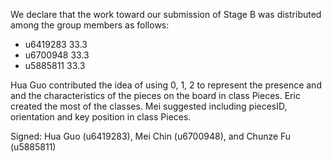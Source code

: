 We declare that the work toward our submission of Stage B was distributed among the group members as follows:

* u6419283 33.3
* u6700948 33.3
* u5885811 33.3

Hua Guo contributed the idea of using 0, 1, 2 to represent the presence and and the characteristics of the pieces on the board in class Pieces.
Eric created the most of the classes.
Mei suggested including piecesID, orientation and key position in class Pieces. 

Signed: Hua Guo (u6419283), Mei Chin (u6700948), and Chunze Fu (u5885811)
